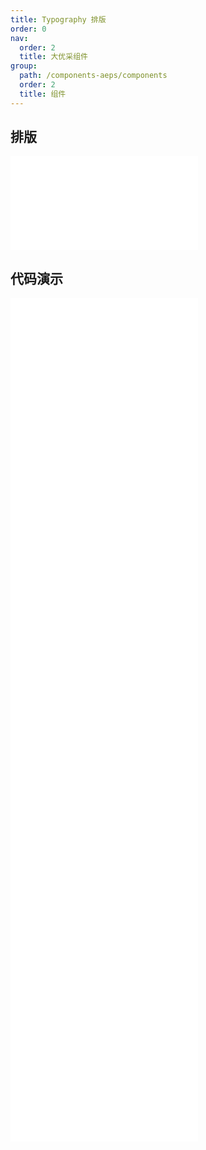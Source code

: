 ```yaml
---
title: Typography 排版
order: 0
nav:
  order: 2
  title: 大优采组件
group:
  path: /components-aeps/components
  order: 2
  title: 组件
---
```


## 排版

<div>
<embed src="@docs-common/typography/index.md"></embed>
</div>
        
## 代码演示

<Row gutter=8>

  <Col span=24>
    
  <div class="code-box"><embed src="@abiz-rc-aeps/typography/demo/basic-typography-aeps.md"></embed></div>
          
  <div class="code-box"><embed src="@abiz-rc-aeps/typography/demo/title-typography-aeps.md"></embed></div>
          
  <div class="code-box"><embed src="@abiz-rc-aeps/typography/demo/paragraph-debug-typography-aeps.md"></embed></div>
          
  <div class="code-box"><embed src="@abiz-rc-aeps/typography/demo/text-typography-aeps.md"></embed></div>
          
  <div class="code-box"><embed src="@abiz-rc-aeps/typography/demo/interactive-typography-aeps.md"></embed></div>
          
  <div class="code-box"><embed src="@abiz-rc-aeps/typography/demo/ellipsis-typography-aeps.md"></embed></div>
          
  <div class="code-box"><embed src="@abiz-rc-aeps/typography/demo/ellipsis-debug-typography-aeps.md"></embed></div>
          
  <div class="code-box"><embed src="@abiz-rc-aeps/typography/demo/suffix-typography-aeps.md"></embed></div>
          
  </Col>
          
</Row>
        
<div><embed src="@docs-common/typography/index-api.md"></embed><div>
        
